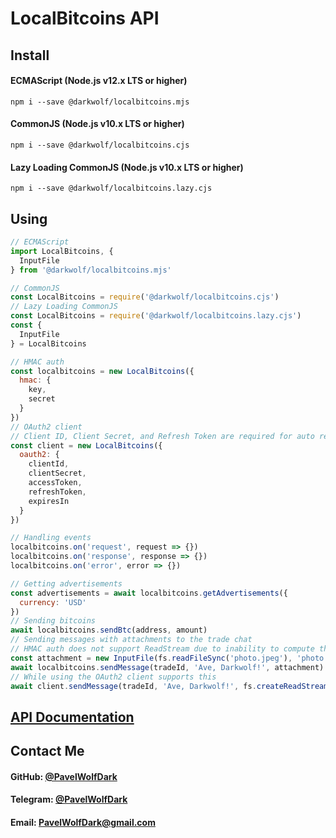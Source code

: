 # LocalBitcoins API
## Install
#### ECMAScript (Node.js v12.x LTS or higher)
`npm i --save @darkwolf/localbitcoins.mjs`
#### CommonJS (Node.js v10.x LTS or higher)
`npm i --save @darkwolf/localbitcoins.cjs`
#### Lazy Loading CommonJS (Node.js v10.x LTS or higher)
`npm i --save @darkwolf/localbitcoins.lazy.cjs`
## Using
```javascript
// ECMAScript
import LocalBitcoins, {
  InputFile
} from '@darkwolf/localbitcoins.mjs'

// CommonJS
const LocalBitcoins = require('@darkwolf/localbitcoins.cjs')
// Lazy Loading CommonJS
const LocalBitcoins = require('@darkwolf/localbitcoins.lazy.cjs')
const {
  InputFile
} = LocalBitcoins

// HMAC auth
const localbitcoins = new LocalBitcoins({
  hmac: {
    key,
    secret
  }
})
// OAuth2 client
// Client ID, Client Secret, and Refresh Token are required for auto refresh
const client = new LocalBitcoins({
  oauth2: {
    clientId,
    clientSecret,
    accessToken,
    refreshToken,
    expiresIn
  }
})

// Handling events
localbitcoins.on('request', request => {})
localbitcoins.on('response', response => {})
localbitcoins.on('error', error => {})

// Getting advertisements
const advertisements = await localbitcoins.getAdvertisements({
  currency: 'USD'
})
// Sending bitcoins
await localbitcoins.sendBtc(address, amount)
// Sending messages with attachments to the trade chat
// HMAC auth does not support ReadStream due to inability to compute the signature
const attachment = new InputFile(fs.readFileSync('photo.jpeg'), 'photo.jpeg')
await localbitcoins.sendMessage(tradeId, 'Ave, Darkwolf!', attachment)
// While using the OAuth2 client supports this
await client.sendMessage(tradeId, 'Ave, Darkwolf!', fs.createReadStream('photo.jpeg'))
```
## [API Documentation](https://github.com/Darkwolf/node-localbitcoins/blob/master/docs/API.md)
## Contact Me
#### GitHub: [@PavelWolfDark](https://github.com/PavelWolfDark)
#### Telegram: [@PavelWolfDark](https://t.me/PavelWolfDark)
#### Email: [PavelWolfDark@gmail.com](mailto:PavelWolfDark@gmail.com)
